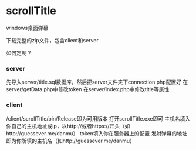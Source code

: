 # scrollTitle
windows桌面弹幕

下载完整的zip文件，包含client和server

如何定制？
### server
先导入server/title.sql数据库，然后把server文件夹下connection.php配置好
在server/getData.php中修改token
在server/index.php中修改title等属性

### client
/client/scrollTitle/bin/Release即为可用版本
打开scrollTitle.exe即可
主机名填入你自己的主机地址或ip，以http://或者https://开头（如http://guessever.me/danmu）
token填入你在服务器上的配置
发射弹幕的地址即为你所填的主机名（如http://guessever.me/danmu）

